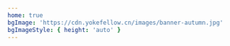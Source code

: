 ```yaml
---
home: true
bgImage: 'https://cdn.yokefellow.cn/images/banner-autumn.jpg'
bgImageStyle: { height: 'auto' }
---
```

